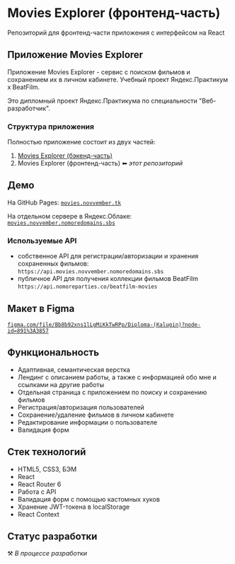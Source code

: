 # Movies Explorer (фронтенд-часть)

Репозиторий для фронтенд-части приложения с интерфейсом на React

## Приложение Movies Explorer

Приложение Movies Explorer - сервис с поиском фильмов и сохранением их в личном кабинете. Учебный проект Яндекс.Практикум х BeatFilm.

Это дипломный проект Яндекс.Практикума по специальности "Веб-разработчик".

### Структура приложения

Полностью приложение состоит из двух частей:

1. [Movies Explorer (бэкенд-часть)](https://github.com/novvember/movies-explorer-api)
2. Movies Explorer (фронтенд-часть) ⬅ _этот репозиторий_

## Демо

На GitHub Pages: [`movies.novvember.tk`](https://movies.novvember.tk/)

На отдельном сервере в Яндекс.Облаке: [`movies.novvember.nomoredomains.sbs`](https://movies.novvember.nomoredomains.sbs)

### Используемые API

- собственное API для регистрации/авторизации и хранения сохраненных фильмов:
  `https://api.movies.novvember.nomoredomains.sbs`
- публичное API для получения коллекции фильмов BeatFilm `https://api.nomoreparties.co/beatfilm-movies`

## Макет в Figma

[`figma.com/file/Bb8b92xns1lLgMiKkTwRPp/Diploma-(Kalugin)?node-id=891%3A3857`](<https://www.figma.com/file/Bb8b92xns1lLgMiKkTwRPp/Diploma-(Kalugin)?node-id=891%3A3857>)

## Функциональность

- Адаптивная, семантическая верстка
- Лендинг с описанием работы, а также с информацией обо мне и ссылками на другие работы
- Отдельная страница с приложением по поиску и сохранению фильмов
- Регистрация/авторизация пользователей
- Сохранение/удаление фильмов в личном кабинете
- Редактирование информации о пользователе
- Валидация форм

## Стек технологий

- HTML5, CSS3, БЭМ
- React
- React Router 6
- Работа с API
- Валидация форм с помощью кастомных хуков
- Хранение JWT-токена в localStorage
- React Context

## Статус разработки

⚒️ _В процессе разработки_
